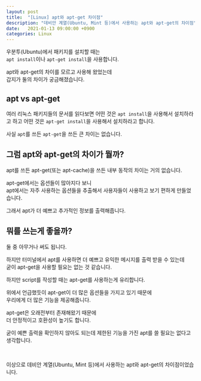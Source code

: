 ```yaml
---
layout: post
title:  "[Linux] apt와 apt-get 차이점"
description: "데비안 계열(Ubuntu, Mint 등)에서 사용하는 apt와 apt-get의 차이점"
date:   2021-01-13 09:00:00 +0900
categories: Linux
---
```

우분투(Ubuntu)에서 패키지를 설치할 때는  
`apt install`이나 `apt-get install`을 사용합니다.

apt와 apt-get의 차이를 모르고 사용해 왔었는데  
갑지가 둘의 차이가 궁금해졌습니다.

## apt vs apt-get

여러 리눅스 패키지들의 문서를 읽다보면
어떤 것은 `apt install`을 사용해서 설치하라고 하고
어떤 것은 `apt-get install`을 사용해서 설치하라고 합니다.

사실 `apt`를 쓰든 `apt-get`을 쓰든 큰 차이는 없습니다.


## 그럼 apt와 apt-get의 차이가 뭘까?

apt를 쓰든 apt-get(또는 apt-cache)을 쓰든 내부 동작의 차이는 거의 없습니다.

apt-get에서는 옵션들이 많아지다 보니  
apt에서는 자주 사용하는 옵션들을 추출해서 사용자들이 사용하고 보기 편하게 만들었습니다.

그래서 apt가 더 예쁘고 추가적인 정보를 출력해줍니다.

## 뭐를 쓰는게 좋을까?

둘 중 아무거나 써도 됩니다.

하지만 터미널에서 apt를 사용하면
더 예쁘고 유익한 메시지를 출력 받을 수 있는데  
굳이 apt-get을 사용할 필요는 없는 것 같습니다.


하지만 script를 작성할 때는 apt-get를 사용하는게 유리합니다.

위에서 언급했듯이 apt-get이 더 많은 옵션들을 가지고 있기 때문에  
우리에게 더 많은 기능을 제공해줍니다.

apt-get은 오래전부터 존재해왔기 때문에  
더 안정적이고 호환성이 높기도 합니다.

굳이 예쁜 출력을 확인하지 않아도 되는데 
제한된 기능을 가진 apt를 쓸 필요는 없다고 생각합니다.

&nbsp;

이상으로 데비안 계열(Ubuntu, Mint 등)에서 사용하는 apt와 apt-get의 차이점이었습니다.

